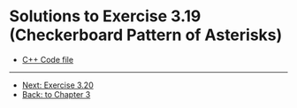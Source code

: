 # Solutions to Exercise 3.19 (Checkerboard Pattern of Asterisks)

-   [C++ Code file](e03_19.cpp)

---

-   [Next: Exercise 3.20](03_20.md)
-   [Back: to Chapter 3](README.md)
